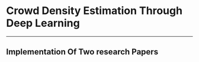 <h1>Crowd Density Estimation Through Deep Learning</h1>
<hr>
<h2>Implementation Of Two research Papers</h2>
